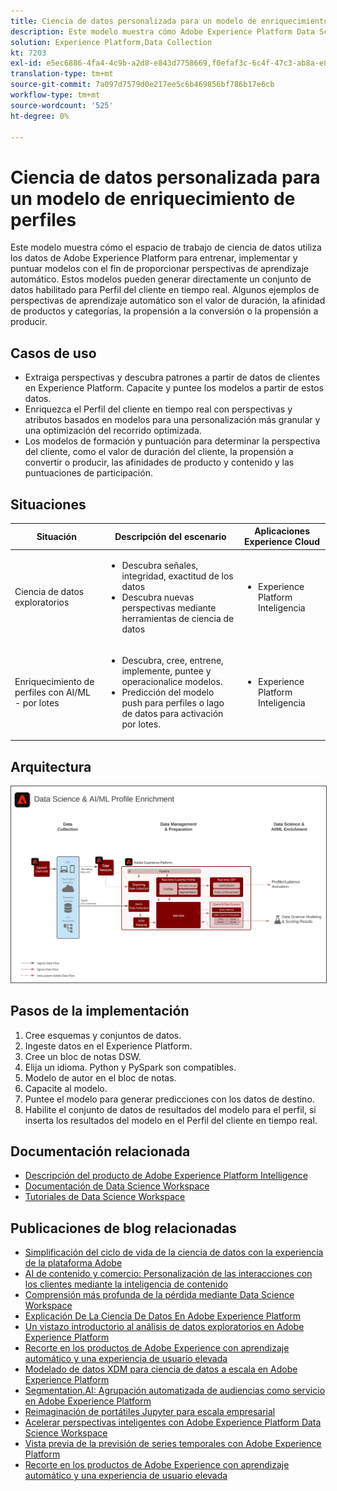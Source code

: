 ```yaml
---
title: Ciencia de datos personalizada para un modelo de enriquecimiento de perfiles
description: Este modelo muestra cómo Adobe Experience Platform Data Science Workspace puede utilizar los datos en Experience Platform para entrenar, implementar y puntuar modelos con el fin de proporcionar perspectivas de aprendizaje automático a partir de los datos.
solution: Experience Platform,Data Collection
kt: 7203
exl-id: e5ec6886-4fa4-4c9b-a2d8-e843d7758669,f0efaf3c-6c4f-47c3-ab8a-e8e146dd071c
translation-type: tm+mt
source-git-commit: 7a097d7579d0e217ee5c6b469856bf786b17e6cb
workflow-type: tm+mt
source-wordcount: '525'
ht-degree: 0%

---
```


# Ciencia de datos personalizada para un modelo de enriquecimiento de perfiles

Este modelo muestra cómo el espacio de trabajo de ciencia de datos utiliza los datos de Adobe Experience Platform para entrenar, implementar y puntuar modelos con el fin de proporcionar perspectivas de aprendizaje automático. Estos modelos pueden generar directamente un conjunto de datos habilitado para Perfil del cliente en tiempo real. Algunos ejemplos de perspectivas de aprendizaje automático son el valor de duración, la afinidad de productos y categorías, la propensión a la conversión o la propensión a producir.

## Casos de uso

* Extraiga perspectivas y descubra patrones a partir de datos de clientes en Experience Platform. Capacite y puntee los modelos a partir de estos datos.
* Enriquezca el Perfil del cliente en tiempo real con perspectivas y atributos basados en modelos para una personalización más granular y una optimización del recorrido optimizada.
* Los modelos de formación y puntuación para determinar la perspectiva del cliente, como el valor de duración del cliente, la propensión a convertir o producir, las afinidades de producto y contenido y las puntuaciones de participación.

## Situaciones

| Situación | Descripción del escenario | Aplicaciones Experience Cloud |
|---|---|---|
| Ciencia de datos exploratorios | <ul><li>Descubra señales, integridad, exactitud de los datos</li><li>Descubra nuevas perspectivas mediante herramientas de ciencia de datos</li></ul> | <ul><li>Experience Platform Inteligencia</li></ul> |
| Enriquecimiento de perfiles con AI/ML<br> - por lotes | <ul><li>Descubra, cree, entrene, implemente, puntee y operacionalice modelos.</li><li>Predicción del modelo push para perfiles o lago de datos para activación por lotes.</li></ul> | <ul><li>Experience Platform Inteligencia</li></ul> |

## Arquitectura

<img src="assets/datascience.svg" alt="Arquitectura de referencia para el modelo de ciencia de datos personalizada para el enriquecimiento de perfiles" style="border:1px solid #4a4a4a" />

## Pasos de la implementación

1. Cree esquemas y conjuntos de datos.
1. Ingeste datos en el Experience Platform.
1. Cree un bloc de notas DSW.
1. Elija un idioma. Python y PySpark son compatibles.
1. Modelo de autor en el bloc de notas.
1. Capacite al modelo.
1. Puntee el modelo para generar predicciones con los datos de destino.
1. Habilite el conjunto de datos de resultados del modelo para el perfil, si inserta los resultados del modelo en el Perfil del cliente en tiempo real.

## Documentación relacionada

* [Descripción del producto de Adobe Experience Platform Intelligence](https://helpx.adobe.com/legal/product-descriptions/adobe-experience-platform-intelligence---product-description.html)
* [Documentación de Data Science Workspace](https://experienceleague.adobe.com/docs/experience-platform/data-science-workspace/home.html?lang=en)
* [Tutoriales de Data Science Workspace](https://experienceleague.adobe.com/docs/platform-learn/tutorials/data-science-workspace/understanding-data-science-workspace.html)

## Publicaciones de blog relacionadas

* [Simplificación del ciclo de vida de la ciencia de datos con la experiencia de la plataforma Adobe](https://medium.com/adobetech/simplifying-the-data-science-lifecycle-with-adobe-platform-experience-8ea4f056d82f)
* [AI de contenido y comercio: Personalización de las interacciones con los clientes mediante la inteligencia de contenido](https://medium.com/adobetech/content-and-commerce-ai-personalizing-your-interactions-with-customers-through-content-intelligence-dc182601deab)
* [Comprensión más profunda de la pérdida mediante Data Science Workspace](https://medium.com/adobetech/gaining-a-deeper-understanding-of-churn-using-data-science-workspace-18a2190e0cf3)
* [Explicación De La Ciencia De Datos En Adobe Experience Platform](https://medium.com/adobetech/understanding-data-science-in-adobe-experience-platform-5bce5a17b42)
* [Un vistazo introductorio al análisis de datos exploratorios en Adobe Experience Platform](https://medium.com/adobetech/an-introductory-look-at-exploratory-data-analysis-on-adobe-experience-platform-1bfce7501d9a)
* [Recorte en los productos de Adobe Experience con aprendizaje automático y una experiencia de usuario elevada](https://medium.com/adobetech/cutting-across-adobe-experience-products-with-machine-learning-to-elevated-user-experience-7c85000510d1)
* [Modelado de datos XDM para ciencia de datos a escala en Adobe Experience Platform](https://medium.com/adobetech/modeling-xdm-data-for-data-science-at-scale-on-adobe-experience-platform-222bb2a6dbf7)
* [Segmentation.AI: Agrupación automatizada de audiencias como servicio en Adobe Experience Platform](https://medium.com/adobetech/segmentation-ai-automated-audience-clustering-as-a-service-in-adobe-experience-platform-261f4099462c)
* [Reimaginación de portátiles Jupyter para escala empresarial](https://medium.com/adobetech/reimagining-jupyter-notebooks-for-enterprise-scale-8bc6340d504a)
* [Acelerar perspectivas inteligentes con Adobe Experience Platform Data Science Workspace](https://medium.com/adobetech/accelerate-intelligent-insights-with-adobe-experience-platform-data-science-workspace-89538bacbbea)
* [Vista previa de la previsión de series temporales con Adobe Experience Platform](https://medium.com/adobetech/preview-of-time-series-forecasting-with-adobe-experience-platform-38a2fc778e89)
* [Recorte en los productos de Adobe Experience con aprendizaje automático y una experiencia de usuario elevada](https://medium.com/adobetech/cutting-across-adobe-experience-products-with-machine-learning-to-elevated-user-experience-7c85000510d1)
